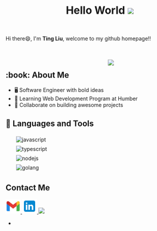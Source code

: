 <h1 align="center">Hello World <img src="https://media.giphy.com/media/xT5LMHxhOfscxPfIfm/giphy.gif" width="70"></h1>
</br>
<p>Hi there😄, I'm <b>Ting Liu</b>, welcome to my github homepage!!</p>
</br>
</br>

<img align='right' src="https://media.giphy.com/media/RbDKaczqWovIugyJmW/giphy.gif" width="230">
<h2>:book: About Me</h2> 
<ul>
  <li>🖥 Software Engineer with bold ideas</li>
  <li>🌱 Learning Web Development Program at Humber</li>
  <li>👯 Collaborate on building awesome projects</li>
</ul>
<h2> 🔨 Languages and Tools</h2>


<ul style="list-style-type:none;">
  <li><img src="https://github.com/blackcater/blackcater/raw/main/images/logo-javascript.svg" height="40" style="vertical-align:down; margin:4px" alt="javascript"></li>
  <li><img src="https://github.com/blackcater/blackcater/raw/main/images/logo-typescript.svg" height="40" style="vertical-align:down; margin:4px" alt="typescript"></li>
  <li><img src="https://github.com/blackcater/blackcater/raw/main/images/logo-nodejs.svg" height="40" style="vertical-align:down; margin:4px" alt="nodejs"></li>
  <li><img src="https://github.com/blackcater/blackcater/raw/main/images/logo-golang.svg" height="40" style="vertical-align:down; margin:4px" alt="golang"></li>
</ul>

<h2>Contact Me</h2>
<a href="mailto:liuttting0207@gmail.com">
  <img src="https://github.com/unlimitedTing/unlimitedTing/blob/main/icons8-gmail.svg" height="40" />
</a>
<a href="https://www.linkedin.com/in/ting-liu-full-stack/">
  <img src="https://github.com/unlimitedTing/unlimitedTing/blob/main/icons8-linkedin.svg" height="40" />
</a>
<a href="https://leetcode.com/liuttting0207/">
  <img src="https://github.com/blackcater/blackcater/raw/main/images/social-leetcode.svg" height="40" />
</a>

<!-- - 🌱 I’m currently learning Web Development Program at Humber!
- 👯 I’m looking to collaborate on building awesome projects -->
- 
<!--
**unlimitedTing/unlimitedTing** is a ✨ _special_ ✨ repository because its `README.md` (this file) appears on your GitHub profile.

Here are some ideas to get you started:

- 🔭 I’m currently working on ...
- 🌱 I’m currently learning ...
- 👯 I’m looking to collaborate on ...
- 🤔 I’m looking for help with ...
- 💬 Ask me about ...
- 📫 How to reach me: ...
- 😄 Pronouns: ...
- ⚡ Fun fact: ...
-->
